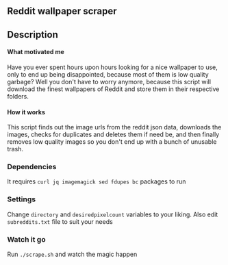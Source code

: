 ## Reddit wallpaper scraper
## Description
#### What motivated me
Have you ever spent hours upon hours looking for a nice wallpaper to use, only to end up being disappointed, because most of them is low quality garbage? Well you don't have to worry anymore, because this script will download the finest wallpapers of Reddit and store them in their respective folders.  
#### How it works
This script finds out the image urls from the reddit json data, downloads the images, checks for duplicates and deletes them if need be, and then finally removes low quality images so you don't end up with a bunch of unusable trash.
### Dependencies
It requires `curl jq imagemagick sed fdupes bc` packages to run
### Settings
Change `directory` and `desiredpixelcount` variables to your liking. Also edit `subreddits.txt` file to suit your needs
### Watch it go
Run `./scrape.sh` and watch the magic happen

